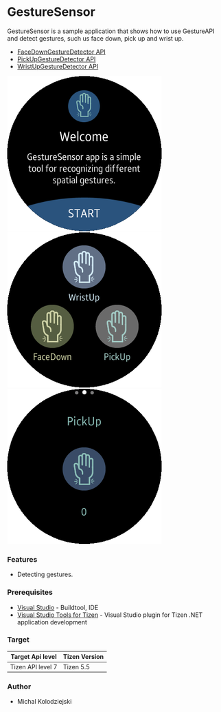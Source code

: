 # GestureSensor
GestureSensor is a sample application that shows how to use GestureAPI and detect gestures, such us face down, pick up and wrist up.
* [FaceDownGestureDetector API](https://samsung.github.io/TizenFX/stable/api/Tizen.Sensor.FaceDownGestureDetector.html)
* [PickUpGestureDetector API](https://samsung.github.io/TizenFX/stable/api/Tizen.Sensor.PickUpGestureDetector.html)
* [WristUpGestureDetector API](https://samsung.github.io/TizenFX/stable/api/Tizen.Sensor.WristUpGestureDetector.html)

![WelcomePage](./Screenshots/gesture_sensor_welcome_page.png)
![MainPage](./Screenshots/gesture_sensor_main_page.png)
![SingleGesturePage](./Screenshots/gesture_sensor_single_gesture.png)

### Features
* Detecting gestures.

### Prerequisites
* [Visual Studio](https://www.visualstudio.com/) - Buildtool, IDE
* [Visual Studio Tools for Tizen](https://docs.tizen.org/application/vstools/install) - Visual Studio plugin for Tizen .NET application development

### Target 
| Target Api level   | Tizen Version |
|--------------------|---------------|
| Tizen API level 7  | Tizen 5.5     |

### Author
* Michal Kolodziejski
